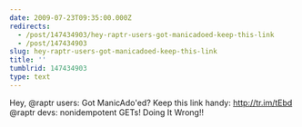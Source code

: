 ```yaml
---
date: 2009-07-23T09:35:00.000Z
redirects:
  - /post/147434903/hey-raptr-users-got-manicadoed-keep-this-link
  - /post/147434903
slug: hey-raptr-users-got-manicadoed-keep-this-link
title: ''
tumblrid: 147434903
type: text
---
```

<p>Hey, @raptr users: Got ManicAdo'ed? Keep this link handy: <a href="http://tr.im/tEbd">http://tr.im/tEbd</a> @raptr devs: nonidempotent GETs! Doing It Wrong!!</p>
